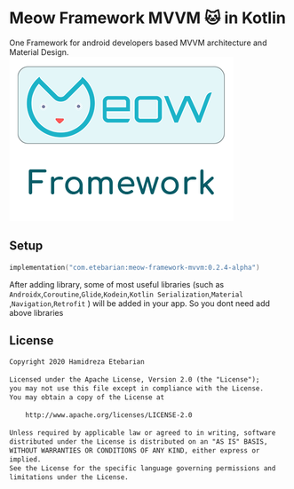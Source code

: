 # Meow Framework MVVM 🐱 in Kotlin
One Framework for android developers based MVVM architecture and Material Design.
![](/Resources/logo_meow_framework.png)

## Setup
```kotlin
implementation("com.etebarian:meow-framework-mvvm:0.2.4-alpha")
```
After adding library, some of most useful libraries (such as `Androidx`,`Coroutine`,`Glide`,`Kodein`,`Kotlin Serialization`,`Material` ,`Navigation`,`Retrofit` ) will be added in your app.
So you dont need add above libraries 

License
--------

    Copyright 2020 Hamidreza Etebarian

    Licensed under the Apache License, Version 2.0 (the "License");
    you may not use this file except in compliance with the License.
    You may obtain a copy of the License at

        http://www.apache.org/licenses/LICENSE-2.0

    Unless required by applicable law or agreed to in writing, software
    distributed under the License is distributed on an "AS IS" BASIS,
    WITHOUT WARRANTIES OR CONDITIONS OF ANY KIND, either express or implied.
    See the License for the specific language governing permissions and
    limitations under the License.


